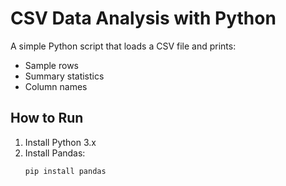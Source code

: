 # CSV Data Analysis with Python

A simple Python script that loads a CSV file and prints:
- Sample rows
- Summary statistics
- Column names

## How to Run
1. Install Python 3.x  
2. Install Pandas:  
   ```bash
   pip install pandas
